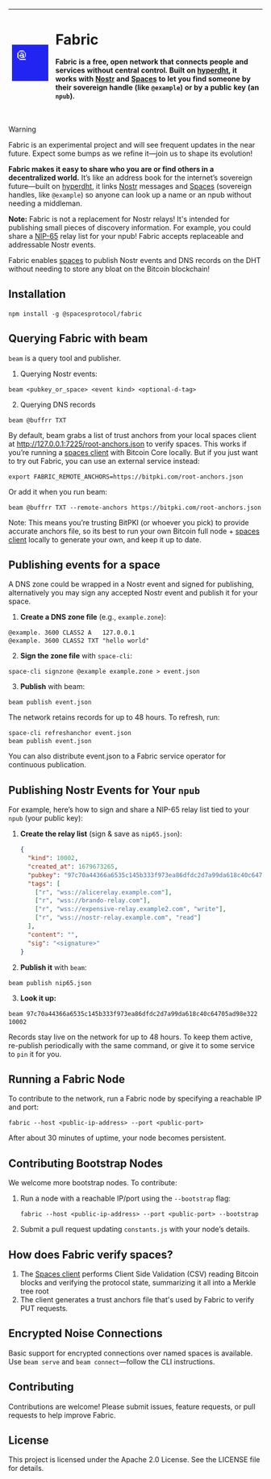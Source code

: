 


| <img src="./logo.png" width="340"/> | <h1 align="left">Fabric</h1> <p align="left">Fabric is a free, open network that connects people and services without central control. Built on [hyperdht](https://github.com/holepunchto/hyperdht), it works with [Nostr](https://github.com/nostr-protocol/nostr) and [Spaces](https://spacesprotocol.org) to let you find someone by their sovereign handle (like `@example`) or by a public key (an `npub`).</p><br /> |
|-------------------------------------|----------------------------------------------------------------------------------------------------------------------------------------------------------------------------------------------------------------------------------------------------------------------------------------------------------------------------------------------------------------------------------------------------------------------------|

> [!WARNING]  
> Fabric is an experimental project and will see frequent updates in the near future. Expect some bumps as we refine it—join us to shape its evolution!

**Fabric makes it easy to share who you are or find others in a decentralized world.** It’s like an address book for the internet’s sovereign future—built on [hyperdht](https://github.com/holepunchto/hyperdht), it links [Nostr](https://github.com/nostr-protocol/nostr) messages and [Spaces](https://spacesprotocol.org) (sovereign handles, like `@example`) so anyone can look up a name or an npub without needing a middleman.


**Note:** Fabric is not a replacement for Nostr relays! It's intended for publishing small pieces of discovery information. For example, you could share a [NIP-65](https://github.com/nostr-protocol/nips/blob/master/65.md) relay list for your npub! Fabric accepts replaceable and addressable Nostr events.


Fabric enables [spaces](https://spacesprotocol.org) to publish Nostr events and DNS records on the DHT without needing to store any bloat on the Bitcoin blockchain!




## Installation


```shell
npm install -g @spacesprotocol/fabric
```

## Querying Fabric with beam

`beam` is a query tool and publisher.

1. Querying Nostr events:

```
beam <pubkey_or_space> <event kind> <optional-d-tag>
```

2. Querying DNS records
```
beam @buffrr TXT
```

By default, beam grabs a list of trust anchors from your local spaces client at http://127.0.0.1:7225/root-anchors.json to verify spaces. This works if you’re running a [spaces client](https://github.com/spacesprotocol/spaces) with Bitcoin Core locally. But if you just want to try out Fabric, you can use an external service instead:

```shell
export FABRIC_REMOTE_ANCHORS=https://bitpki.com/root-anchors.json
```

Or add it when you run beam:

```shell
beam @buffrr TXT --remote-anchors https://bitpki.com/root-anchors.json
```

Note: This means you’re trusting BitPKI (or whoever you pick) to provide accurate anchors file, so its best to run your own Bitcoin full node + [spaces client](https://github.com/spacesprotocol/spaces) locally to generate your own, and keep it up to date.

## Publishing events for a space

A DNS zone could be wrapped in a Nostr event and signed for publishing, alternatively you may sign any accepted Nostr event and publish it for your space.

1. **Create a DNS zone file** (e.g., `example.zone`):

```
@example. 3600 CLASS2 A   127.0.0.1
@example. 3600 CLASS2 TXT "hello world"
```

2. **Sign the zone file** with `space-cli`:

```
space-cli signzone @example example.zone > event.json
```

3. **Publish** with beam:

```
beam publish event.json
```

The network retains records for up to 48 hours. To refresh, run:

```
space-cli refreshanchor event.json
beam publish event.json
```

You can also distribute event.json to a Fabric service operator for continuous publication.

## Publishing Nostr Events for Your `npub`

For example, here’s how to sign and share a NIP-65 relay list tied to your `npub` (your public key):

1. **Create the relay list** (sign & save as `nip65.json`):
   ```json
   {
     "kind": 10002,
     "created_at": 1679673265,
     "pubkey": "97c70a44366a6535c145b333f973ea86dfdc2d7a99da618c40c64705ad98e322",
     "tags": [
       ["r", "wss://alicerelay.example.com"],
       ["r", "wss://brando-relay.com"],
       ["r", "wss://expensive-relay.example2.com", "write"],
       ["r", "wss://nostr-relay.example.com", "read"]
     ],
     "content": "",
     "sig": "<signature>"
   }
   ```

2. **Publish it** with `beam`:

```shell
beam publish nip65.json
```

3. **Look it up:**

```shell
beam 97c70a44366a6535c145b333f973ea86dfdc2d7a99da618c40c64705ad98e322 10002
```

Records stay live on the network for up to 48 hours. To keep them active, re-publish periodically with the same command, or give it to some service to `pin` it for you.


## Running a Fabric Node

To contribute to the network, run a Fabric node by specifying a reachable IP and port:

    fabric --host <public-ip-address> --port <public-port>

After about 30 minutes of uptime, your node becomes persistent.

## Contributing Bootstrap Nodes

We welcome more bootstrap nodes. To contribute:

1. Run a node with a reachable IP/port using the `--bootstrap` flag:

       fabric --host <public-ip-address> --port <public-port> --bootstrap

2. Submit a pull request updating `constants.js` with your node’s details.


## How does Fabric verify spaces?

1. The [Spaces client](https://github.com/spacesprotocol/spaces) performs Client Side Validation (CSV) reading Bitcoin blocks and verifying the protocol state, summarizing it all into a Merkle tree root
2. The client generates a trust anchors file that's used by Fabric to verify PUT requests.


## Encrypted Noise Connections

Basic support for encrypted connections over named spaces is available. Use `beam serve` and `beam connect`—follow the CLI instructions.

## Contributing

Contributions are welcome! Please submit issues, feature requests, or pull requests to help improve Fabric.

## License

This project is licensed under the Apache 2.0 License. See the LICENSE file for details.